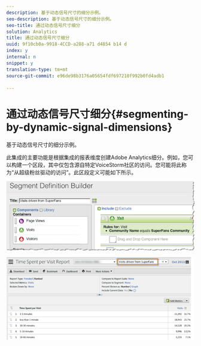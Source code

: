 ```yaml
---
description: 基于动态信号尺寸的细分示例。
seo-description: 基于动态信号尺寸的细分示例。
seo-title: 通过动态信号尺寸细分
solution: Analytics
title: 通过动态信号尺寸细分
uuid: 9f10cb0a-9918-4CCD-a288-a71 d4854 b14 d
index: y
internal: n
snippet: y
translation-type: tm+mt
source-git-commit: e96de98b3176a05654fdf697210f992b0fd4adb1

---
```



# 通过动态信号尺寸细分{#segmenting-by-dynamic-signal-dimensions}

基于动态信号尺寸的细分示例。

此集成的主要功能是根据集成的报表维度创建Adobe Analytics细分。例如，您可以构建一个区段，其中仅包含源自特定VoiceStorm社区的访问。您可能将此称为“从超级粉丝驱动的访问”。此区段定义可能如下所示。

![](assets/segment1.png)

![](assets/segment2.png)

